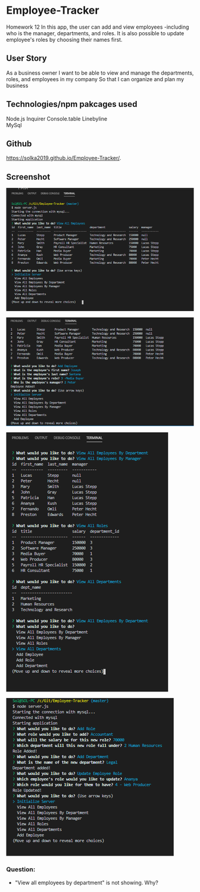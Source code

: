 # Employee-Tracker
Homework 12
In this app, the user can add and view employees -including who is the manager, departments, and roles. It is also possible to update employee's roles by choosing their names first. 

## User Story
As a business owner
I want to be able to view and manage the departments, roles, and employees in my company
So that I can organize and plan my business

## Technologies/npm pakcages used
Node.js
Inquirer
Console.table
Linebyline   
MySql   
  
## Github
https://solka2019.github.io/Employee-Tracker/.

## Screenshot
![Image description](./assets/All-Employees-Capture.PNG)

![Image description](./assets/Employee-added.PNG)

![Image description](./assets/commands-Capture.PNG)

![Image description](./assets/adding-Capture.PNG)


### Question:

- "View all employees by department" is not showing. Why?